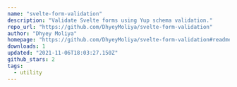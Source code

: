 ```yaml
---
name: "svelte-form-validation"
description: "Validate Svelte forms using Yup schema validation."
repo_url: "https://github.com/DhyeyMoliya/svelte-form-validation"
author: "Dhyey Moliya"
homepage: "https://github.com/DhyeyMoliya/svelte-form-validation#readme"
downloads: 1
updated: "2021-11-06T18:03:27.150Z"
github_stars: 2
tags: 
  - utility
---
```

